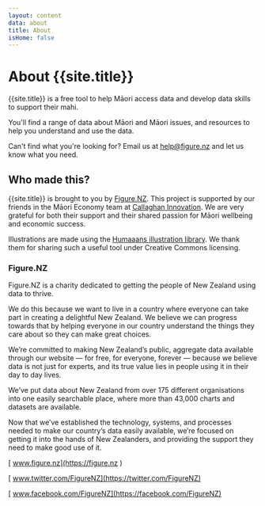 ```yaml
---
layout: content
data: about
title: About
isHome: false
---
```


# About {{site.title}}

{{site.title}} is a free tool to help Māori access data and develop data skills to support their mahi.

You'll find a range of data about Māori and Māori issues, and resources to help you understand and use the data.

Can't find what you're looking for? Email us at <help@figure.nz> and let us know what you need.

## Who made this?

{{site.title}} is brought to you by [Figure.NZ](https://figure.nz). This project is supported by our friends in the Māori Economy team at [Callaghan Innovation](https://www.callaghaninnovation.govt.nz/access-experts/maori-economy). We are very grateful for both their support and their shared passion for Māori wellbeing and economic success.

Illustrations are made using the [Humaaans illustration library](https://www.humaaans.com/). We thank them for sharing such a useful tool under Creative Commons licensing.

### Figure.NZ

Figure.NZ is a charity dedicated to getting the people of New Zealand using data to thrive. 

We do this because we want to live in a country where everyone can take part in creating a delightful New Zealand. We believe we can progress towards that by helping everyone in our country understand the things they care about so they can make great choices.

We’re committed to making New Zealand’s public, aggregate data available through our website — for free, for everyone, forever — because we believe data is not just for experts, and its true value lies in people using it in their day to day lives.

We’ve put data about New Zealand from over 175 different organisations into one easily searchable place, where more than 43,000 charts and datasets are available.

Now that we’ve established the technology, systems, and processes needed to make our country’s data easily available, we’re focused on getting it into the hands of New Zealanders, and providing the support they need to make good use of it.

[<i class="fa fa-globe fa-fw" aria-hidden="true"></i> www.figure.nz](https://figure.nz )

[<i class="fa fa-twitter fa-fw" aria-hidden="true"></i> www.twitter.com/FigureNZ](https://twitter.com/FigureNZ)

[<i class="fa fa-facebook-official fa-fw" aria-hidden="true"></i> www.facebook.com/FigureNZ](https://facebook.com/FigureNZ)
